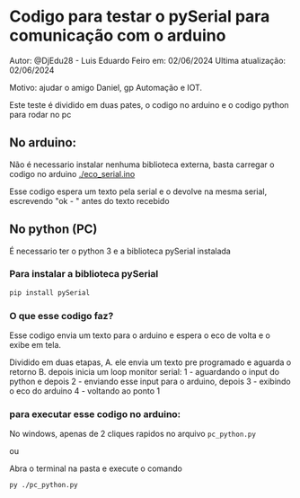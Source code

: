 # Codigo para testar o pySerial para comunicação com o arduino

Autor: @DjEdu28 - Luis Eduardo
Feiro em: 02/06/2024
Ultima atualização: 02/06/2024

Motivo: ajudar o amigo Daniel, gp Automação e IOT.

Este teste é dividido em duas pates, o codigo no arduino e o codigo python para rodar no pc
## No arduino:

Não é necessario instalar nenhuma biblioteca externa, basta carregar o codigo no arduino  [./eco_serial.ino](./eco_serial.ino) 

Esse codigo espera um texto pela serial e o devolve na mesma serial,
escrevendo "ok - " antes do texto recebido

## No python (PC)

É necessario ter o python 3 e a biblioteca pySerial instalada

### Para instalar a biblioteca pySerial
```bash
pip install pySerial
```

### O que esse codigo faz?
Esse codigo envia um texto para o arduino e espera o eco de volta e o exibe em tela.

Dividido em duas etapas,
A. ele envia um texto pre programado e aguarda o retorno
B. depois inicia um loop monitor serial: 
    1 - aguardando o input do python e depois 
    2 - enviando esse input para o arduino, depois 
    3 - exibindo o eco do arduino
    4 - voltando ao ponto 1
	
### para executar esse codigo no arduino:

No windows, apenas de 2 cliques rapidos no arquivo `pc_python.py`

ou 

Abra o terminal na pasta e execute o comando
```bash
py ./pc_python.py
```
